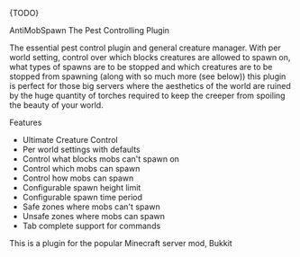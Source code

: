 {TODO}

AntiMobSpawn
The Pest Controlling Plugin

The essential pest control plugin and general creature manager. With per world setting, control over which blocks creatures are allowed to spawn on, what types of spawns are to be stopped and which creatures are to be stopped from spawning (along with so much more (see below)) this plugin is perfect for those big servers where the aesthetics of the world are ruined by the huge quantity of torches required to keep the creeper from spoiling the beauty of your world.

Features

* Ultimate Creature Control
* Per world settings with defaults
* Control what blocks mobs can't spawn on
* Control which mobs can spawn
* Control how mobs can spawn
* Configurable spawn height limit
* Configurable spawn time period
* Safe zones where mobs can't spawn
* Unsafe zones where mobs can spawn
* Tab complete support for commands 

This is a plugin for the popular Minecraft server mod, Bukkit
